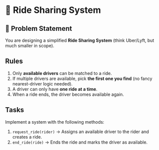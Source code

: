 # 🚗 **Ride Sharing System**

## 📌 Problem Statement

You are designing a simplified **Ride Sharing System** (think Uber/Lyft, but much smaller in scope).

## Rules

1. Only **available drivers** can be matched to a ride.
2. If multiple drivers are available, pick **the first one you find** (no fancy nearest-driver logic needed).
3. A driver can only have **one ride at a time**.
4. When a ride ends, the driver becomes available again.

## Tasks

Implement a system with the following methods:

1. `request_ride(rider)` → Assigns an available driver to the rider and creates a ride.
2. `end_ride(ride)` → Ends the ride and marks the driver as available.
